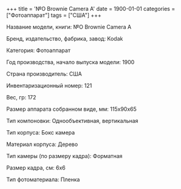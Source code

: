 +++
title = '№O Brownie Camera A'
date = 1900-01-01
categories = ["Фотоаппарат"]
tags = ["США"]
+++

Название модели, книги: №O Brownie Camera A

Бренд, издательство, фабрика, завод: Kodak

Категория: Фотоаппарат

Год производства, начало выпуска модели: 1900

Страна производитель: США

Инвентаризационный номер: 121

Вес, гр: 172

Размер аппарата  собранном виде, мм: 115х90х65

Тип компоновки: Однообъективная, вертикальная

Тип корпуса: Бокс камера

Материал корпуса: Дерево

Тип камеры (по размеру кадра): Форматная

Размер кадра, см: 6х6

Тип фотоматериала: Пленка

